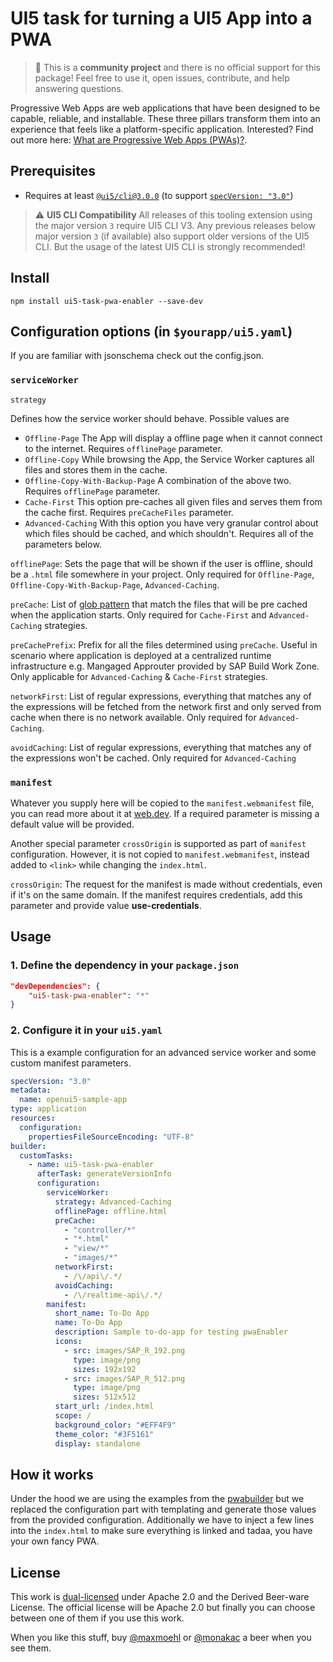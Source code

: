 # UI5 task for turning a UI5 App into a PWA

> :wave: This is a **community project** and there is no official support for this package! Feel free to use it, open issues, contribute, and help answering questions.

Progressive Web Apps are web applications that have been designed to be capable, reliable, and installable. These three pillars transform them into an experience that feels like a platform-specific application. Interested? Find out more here: [What are Progressive Web Apps (PWAs)?](https://web.dev/progressive-web-apps/).

## Prerequisites

- Requires at least [`@ui5/cli@3.0.0`](https://ui5.github.io/cli/v3/pages/CLI/) (to support [`specVersion: "3.0"`](https://ui5.github.io/cli/pages/Configuration/#specification-version-30))

> :warning: **UI5 CLI Compatibility**
> All releases of this tooling extension using the major version `3` require UI5 CLI V3. Any previous releases below major version `3` (if available) also support older versions of the UI5 CLI. But the usage of the latest UI5 CLI is strongly recommended!

## Install

`npm install ui5-task-pwa-enabler --save-dev`

## Configuration options (in `$yourapp/ui5.yaml`)

If you are familiar with jsonschema check out the config.json.

### `serviceWorker`

`strategy`

Defines how the service worker should behave. Possible values are

* `Offline-Page` The App will display a offline page when it cannot connect to the internet. Requires `offlinePage` parameter.
* `Offline-Copy` While browsing the App, the Service Worker captures all files and stores them in the cache.
* `Offline-Copy-With-Backup-Page` A combination of the above two. Requires `offlinePage` parameter.
* `Cache-First` This option pre-caches all given files and serves them from the cache first. Requires `preCacheFiles` parameter.
* `Advanced-Caching` With this option you have very granular control about which files should be cached, and which shouldn't. Requires all of the parameters below.

`offlinePage`: Sets the page that will be shown if the user is offline, should be a `.html` file somewhere in your project. Only required for `Offline-Page`, `Offline-Copy-With-Backup-Page`, `Advanced-Caching`.

`preCache`: List of [glob pattern](https://en.wikipedia.org/wiki/Glob_(programming)) that match the files that will be pre cached when the application starts. Only required for `Cache-First` and `Advanced-Caching` strategies.

`preCachePrefix`:  Prefix for all the files determined using `preCache`. Useful in scenario where application is deployed at a centralized runtime infrastructure e.g. Mangaged Approuter provided by SAP Build Work Zone. Only applicable for `Advanced-Caching` & `Cache-First` strategies.

`networkFirst`: List of regular expressions, everything that matches any of the expressions will be fetched from the network first and only served from cache when there is no network available. Only required for `Advanced-Caching`.

`avoidCaching`: List of regular expressions, everything that matches any of the expressions won't be cached. Only required for `Advanced-Caching`

### `manifest`

Whatever you supply here will be copied to the `manifest.webmanifest` file, you can read more about it at [web.dev](https://web.dev/add-manifest/). If a required parameter is missing a default value will be provided.

Another special parameter `crossOrigin` is supported as part of `manifest` configuration. However, it is not copied to `manifest.webmanifest`, instead added to  `<link>` while changing the `index.html`.

  `crossOrigin`: The request for the manifest is made without credentials, even if it's on the same domain. If the manifest requires credentials, add this parameter and provide value **use-credentials**.

## Usage

### 1. Define the dependency in your `package.json`

```json
"devDependencies": {
    "ui5-task-pwa-enabler": "*"
}
```

### 2. Configure it in your `ui5.yaml`

This is a example configuration for an advanced service worker and some custom manifest parameters.

```yaml
specVersion: "3.0"
metadata:
  name: openui5-sample-app
type: application
resources:
  configuration:
    propertiesFileSourceEncoding: "UTF-8"
builder:
  customTasks:
    - name: ui5-task-pwa-enabler
      afterTask: generateVersionInfo
      configuration:
        serviceWorker:
          strategy: Advanced-Caching
          offlinePage: offline.html
          preCache:
            - "controller/*"
            - "*.html"
            - "view/*"
            - "images/*"
          networkFirst:
            - /\/api\/.*/
          avoidCaching:
            - /\/realtime-api\/.*/
        manifest:
          short_name: To-Do App
          name: To-Do App
          description: Sample to-do-app for testing pwaEnabler
          icons:
            - src: images/SAP_R_192.png
              type: image/png
              sizes: 192x192
            - src: images/SAP_R_512.png
              type: image/png
              sizes: 512x512
          start_url: /index.html
          scope: /
          background_color: "#EFF4F9"
          theme_color: "#3F5161"
          display: standalone
```

## How it works

Under the hood we are using the examples from the [pwabuilder](https://github.com/pwa-builder/pwabuilder-serviceworkers)
but we replaced the configuration part with templating and generate those values from the provided configuration.
Additionally we have to inject a few lines into the `index.html` to make sure everything is linked and tadaa, you have
your own fancy PWA.

## License

This work is [dual-licensed](../../LICENSE) under Apache 2.0 and the Derived Beer-ware License. The official license will be Apache 2.0 but finally you can choose between one of them if you use this work.

When you like this stuff, buy [@maxmoehl](https://github.com/maxmoehl) or [@monakac](https://github.com/monakac) a beer when you see them.
